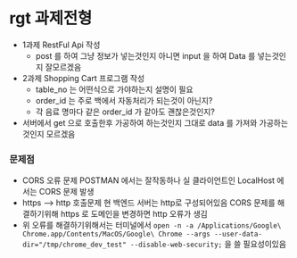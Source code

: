 # rgt 과제전형

- 1과제 RestFul Api 작성
  -  post 를 하여 그냥 정보가 넣는것인지 아니면 input 을 하여 Data 를 넣는것인지 잘모르겠음
- 2과제 Shopping Cart 프로그램 작성
  -  table_no 는 어떤식으로 가야하는지 설명이 필요
  -  order_id 는 주로 백에서 자동처리가 되는것이 아닌지?
  -  각 음료 명마다 같은 order_id 가 같아도 괜찮은것인지?
-  서버에서 get 으로 호출한후 가공하여 하는것인지 그대로 data 를 가져와 가공하는것인지 모르겠음


### 문제점
- CORS 오류 문제 POSTMAN 에서는 잘작동하나 실 클라이언트인 LocalHost 에서는 CORS 문제 발생
- https --> http 호출문제 현 백엔드 서버는 http로 구성되어있음 CORS 문제를 해결하기위해 https 로 도메인을 변경하면 http 오류가 생김
- 위 오류를 해결하기위해서는 터미널에서 ```open -n -a /Applications/Google\ Chrome.app/Contents/MacOS/Google\ Chrome --args --user-data-dir="/tmp/chrome_dev_test" --disable-web-security;``` 을 쓸 필요성이있음
